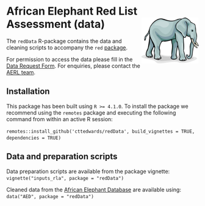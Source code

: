 African Elephant Red List Assessment (data)  <img src='african-elephant.jpg' align="right" height="120" />
===========================================

The `redData` R-package contains the data and cleaning scripts to accompany the `red` [package](https://github.com/elephant-redlist/ele-redlist/red).

For permission to access the data please fill in the [Data Request Form](https://forms.gle/S1FBWAon51f4rZKE8). For enquiries, please contact the [AERL team](mailto:redlist.africanelephants@gmail.com).

## Installation
This package has been built using `R >= 4.1.0`. To install the package we recommend using the `remotes` package and executing the following command from within an active R session:

`remotes::install_github('cttedwards/redData', build_vignettes = TRUE, dependencies = TRUE)`

## Data and preparation scripts
Data preparation scripts are available from the package vignette:
`vignette("inputs_rla", package = "redData")`

Cleaned data from the [African Elephant Database](http://africanelephantdatabase.org/) are available using:
`data("AED", package = "redData")`

